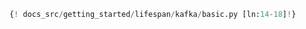 ```python linenums="14" hl_lines="1"
{! docs_src/getting_started/lifespan/kafka/basic.py [ln:14-18]!}
```